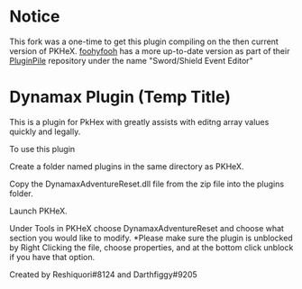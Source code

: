 # Notice

This fork was a one-time to get this plugin compiling on the then current version of PKHeX.
[foohyfooh](https://github.com/foohyfooh) has a more up-to-date version as part of their [PluginPile](https://github.com/foohyfooh/PKHeXPluginPile) repository under the name "Sword/Shield Event Editor"

# Dynamax Plugin (Temp Title)

This is a plugin for PkHex with greatly assists with editng array values quickly and legally.

To use this plugin

Create a folder named plugins in the same directory as PKHeX.

Copy the DynamaxAdventureReset.dll file from the zip file into the plugins folder.

Launch PKHeX.

Under Tools in PKHeX choose DynamaxAdventureReset and choose what section you would like to modify.
*Please make sure the plugin is unblocked by Right Clicking the file, choose properties, and at the bottom click unblock if you have that option.

Created by Reshiquori#8124 and Darthfiggy#9205
